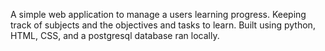 A simple web application to manage a users learning progress.
Keeping track of subjects and the objectives and tasks to learn. 
Built using python, HTML, CSS, and a postgresql database ran locally.
